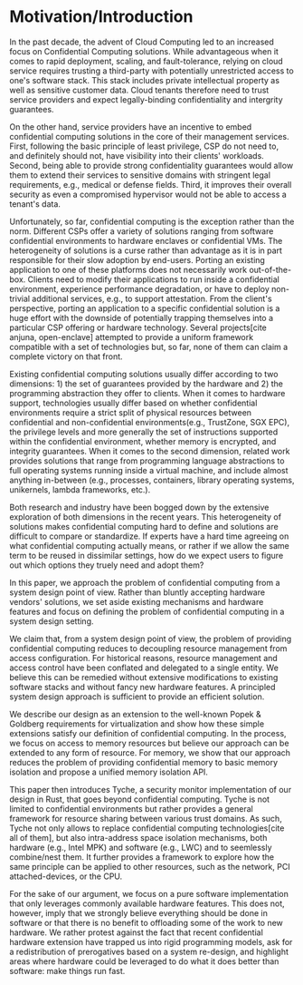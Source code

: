 # Motivation/Introduction

In the past decade, the advent of Cloud Computing led to an increased focus on Confidential Computing solutions.
While advantageous when it comes to rapid deployment, scaling, and fault-tolerance, relying on cloud service requires trusting a third-party with potentially unrestricted access to one's software stack.
This stack includes private intellectual property as well as sensitive customer data. 
Cloud tenants therefore need to trust service providers and expect legally-binding confidentiality and intergrity guarantees.

On the other hand, service providers have an incentive to embed confidential computing solutions in the core of their management services.
First, following the basic principle of least privilege, CSP do not need to, and definitely should not, have visibility into their clients' workloads.
Second, being able to provide strong confidentiality guarantees would allow them to extend their services to sensitive domains with stringent legal requirements, e.g., medical or defense fields.
Third, it improves their overall security as even a compromised hypervisor would not be able to access a tenant's data.

Unfortunately, so far, confidential computing is the exception rather than the norm.
Different CSPs offer a variety of solutions ranging from software confidential environments to hardware enclaves or confidential VMs. 
The heterogeneity of solutions is a curse rather than advantage as it is in part responsible for their slow adoption by end-users.
Porting an existing application to one of these platforms does not necessarily work out-of-the-box.
Clients need to modify their applications to run inside a confidential environment, experience performance degradation, or have to deploy non-trivial additional services, e.g., to support attestation.
From the client's perspective, porting an application to a specific confidential solution is a huge effort with the downside of potentially trapping themselves into a particular CSP offering or hardware technology.
Several projects[cite anjuna, open-enclave] attempted to provide a uniform framework compatible with a set of technologies but, so far, none of them can claim a complete victory on that front.

Existing confidential computing solutions usually differ according to two dimensions: 1) the set of guarantees provided by the hardware and 2) the programming abstraction they offer to clients.
When it comes to hardware support, technologies usually differ based on whether confidential environments require a strict split of physical resources between confidential and non-confidential environments(e.g., TrustZone, SGX EPC), the privilege levels and more generally the set of instructions supported within the confidential environment, whether memory is encrypted, and integrity guarantees.
When it comes to the second dimension, related work provides solutions that range from programming language abstractions to full operating systems running inside a virtual machine, and include almost anything in-between (e.g., processes, containers, library operating systems, unikernels, lambda frameworks, etc.). 

Both research and industry have been bogged down by the extensive exploration of both dimensions in the recent years.
This heterogeneity of solutions makes confidential computing hard to define and solutions are difficult to compare or standardize.
If experts have a hard time agreeing on what confidential computing actually means, or rather if we allow the same term to be reused in dissimilar settings, how do we expect users to figure out which options they truely need and adopt them?

In this paper, we approach the problem of confidential computing from a system design point of view.
Rather than bluntly accepting hardware vendors' solutions, we set aside existing mechanisms and hardware features and focus on defining the problem of confidential computing in a system design setting.

We claim that, from a system design point of view, the problem of providing confidential computing reduces to decoupling resource management from access configuration.
For historical reasons, resource management and access control have been conflated and delegated to a single entity.
We believe this can be remedied without extensive modifications to existing software stacks and without fancy new hardware features.
A principled system design approach is sufficient to provide an efficient solution.

We describe our design as an extension to the well-known Popek & Goldberg requirements for virtualization and show how these simple extensions satisfy our definition of confidential computing.
In the process, we focus on access to memory resources but believe our approach can be extended to any form of resource.
For memory, we show that our approach reduces the problem of providing confidential memory to basic memory isolation and propose a unified memory isolation API.

This paper then introduces Tyche, a security monitor implementation of our design in Rust, that goes beyond confidential computing.
Tyche is not limited to confidential environments but rather provides a general framework for resource sharing between various trust domains.
As such, Tyche not only allows to replace confidential computing technologies[cite all of them], but also intra-address space isolation mechanisms, both hardware (e.g., Intel MPK) and software (e.g., LWC) and to seemlessly combine/nest them.
It further provides a framework to explore how the same principle can be applied to other resources, such as the network, PCI attached-devices, or the CPU.

For the sake of our argument, we focus on a pure software implementation that only leverages commonly available hardware features.
This does not, however, imply that we strongly believe everything should be done in software or that there is no benefit to offloading some of the work to new hardware.
We rather protest against the fact that recent confidential hardware extension have trapped us into rigid programming models, ask for a redistribution of prerogatives based on a system re-design, and highlight areas where hardware could be leveraged to do what it does better than software: make things run fast.


